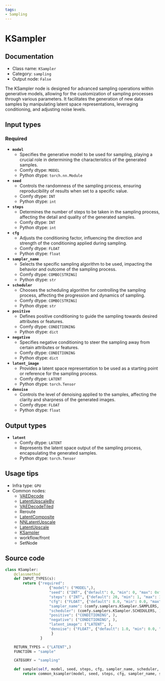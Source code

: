 ```yaml
---
tags:
- Sampling
---
```


# KSampler
## Documentation
- Class name: `KSampler`
- Category: `sampling`
- Output node: `False`

The KSampler node is designed for advanced sampling operations within generative models, allowing for the customization of sampling processes through various parameters. It facilitates the generation of new data samples by manipulating latent space representations, leveraging conditioning, and adjusting noise levels.
## Input types
### Required
- **`model`**
    - Specifies the generative model to be used for sampling, playing a crucial role in determining the characteristics of the generated samples.
    - Comfy dtype: `MODEL`
    - Python dtype: `torch.nn.Module`
- **`seed`**
    - Controls the randomness of the sampling process, ensuring reproducibility of results when set to a specific value.
    - Comfy dtype: `INT`
    - Python dtype: `int`
- **`steps`**
    - Determines the number of steps to be taken in the sampling process, affecting the detail and quality of the generated samples.
    - Comfy dtype: `INT`
    - Python dtype: `int`
- **`cfg`**
    - Adjusts the conditioning factor, influencing the direction and strength of the conditioning applied during sampling.
    - Comfy dtype: `FLOAT`
    - Python dtype: `float`
- **`sampler_name`**
    - Selects the specific sampling algorithm to be used, impacting the behavior and outcome of the sampling process.
    - Comfy dtype: `COMBO[STRING]`
    - Python dtype: `str`
- **`scheduler`**
    - Chooses the scheduling algorithm for controlling the sampling process, affecting the progression and dynamics of sampling.
    - Comfy dtype: `COMBO[STRING]`
    - Python dtype: `str`
- **`positive`**
    - Defines positive conditioning to guide the sampling towards desired attributes or features.
    - Comfy dtype: `CONDITIONING`
    - Python dtype: `dict`
- **`negative`**
    - Specifies negative conditioning to steer the sampling away from certain attributes or features.
    - Comfy dtype: `CONDITIONING`
    - Python dtype: `dict`
- **`latent_image`**
    - Provides a latent space representation to be used as a starting point or reference for the sampling process.
    - Comfy dtype: `LATENT`
    - Python dtype: `torch.Tensor`
- **`denoise`**
    - Controls the level of denoising applied to the samples, affecting the clarity and sharpness of the generated images.
    - Comfy dtype: `FLOAT`
    - Python dtype: `float`
## Output types
- **`latent`**
    - Comfy dtype: `LATENT`
    - Represents the latent space output of the sampling process, encapsulating the generated samples.
    - Python dtype: `torch.Tensor`
## Usage tips
- Infra type: `GPU`
- Common nodes:
    - [VAEDecode](../../Comfy/Nodes/VAEDecode.md)
    - [LatentUpscaleBy](../../Comfy/Nodes/LatentUpscaleBy.md)
    - [VAEDecodeTiled](../../Comfy/Nodes/VAEDecodeTiled.md)
    - Reroute
    - [LatentComposite](../../Comfy/Nodes/LatentComposite.md)
    - [NNLatentUpscale](../../ComfyUi_NNLatentUpscale/Nodes/NNLatentUpscale.md)
    - [LatentUpscale](../../Comfy/Nodes/LatentUpscale.md)
    - [KSampler](../../Comfy/Nodes/KSampler.md)
    - workflow/front
    - SetNode



## Source code
```python
class KSampler:
    @classmethod
    def INPUT_TYPES(s):
        return {"required":
                    {"model": ("MODEL",),
                    "seed": ("INT", {"default": 0, "min": 0, "max": 0xffffffffffffffff}),
                    "steps": ("INT", {"default": 20, "min": 1, "max": 10000}),
                    "cfg": ("FLOAT", {"default": 8.0, "min": 0.0, "max": 100.0, "step":0.1, "round": 0.01}),
                    "sampler_name": (comfy.samplers.KSampler.SAMPLERS, ),
                    "scheduler": (comfy.samplers.KSampler.SCHEDULERS, ),
                    "positive": ("CONDITIONING", ),
                    "negative": ("CONDITIONING", ),
                    "latent_image": ("LATENT", ),
                    "denoise": ("FLOAT", {"default": 1.0, "min": 0.0, "max": 1.0, "step": 0.01}),
                     }
                }

    RETURN_TYPES = ("LATENT",)
    FUNCTION = "sample"

    CATEGORY = "sampling"

    def sample(self, model, seed, steps, cfg, sampler_name, scheduler, positive, negative, latent_image, denoise=1.0):
        return common_ksampler(model, seed, steps, cfg, sampler_name, scheduler, positive, negative, latent_image, denoise=denoise)

```
